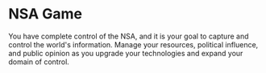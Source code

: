 NSA Game
=========

You have complete control of the NSA, and it is your goal to capture and control the world's information. Manage your resources, political influence, and public opinion as you upgrade your technologies and expand your domain of control.